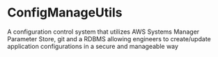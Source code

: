 # ConfigManageUtils  

A configuration control system that utilizes AWS Systems Manager Parameter Store, git and a RDBMS allowing engineers to create/update application configurations in a secure and manageable way
